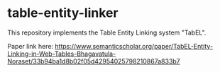 # table-entity-linker
This repository implements the Table Entity Linking system "TabEL". 

Paper link here: https://www.semanticscholar.org/paper/TabEL-Entity-Linking-in-Web-Tables-Bhagavatula-Noraset/33b94ba1d8b02f05d42954025798210867a833b7
